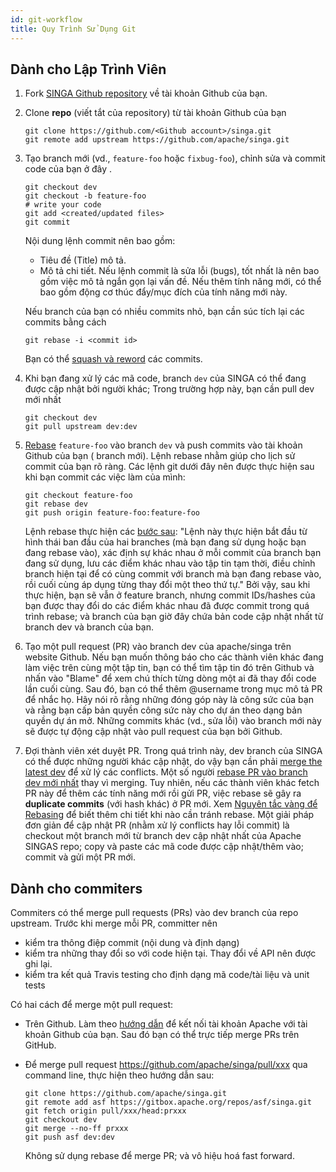 ```yaml
---
id: git-workflow
title: Quy Trình Sử Dụng Git
---
```


<!--- Licensed to the Apache Software Foundation (ASF) under one or more contributor license agreements.  See the NOTICE file distributed with this work for additional information regarding copyright ownership.  The ASF licenses this file to you under the Apache License, Version 2.0 (the "License"); you may not use this file except in compliance with the License.  You may obtain a copy of the License at http://www.apache.org/licenses/LICENSE-2.0 Unless required by applicable law or agreed to in writing, software distributed under the License is distributed on an "AS IS" BASIS, WITHOUT WARRANTIES OR CONDITIONS OF ANY KIND, either express or implied.  See the License for the specific language governing permissions and limitations under the License.  -->

## Dành cho Lập Trình Viên

1. Fork [SINGA Github repository](https://github.com/apache/singa) về tài khoản Github của bạn.

2. Clone **repo** (viết tắt của repository) từ tài khoản Github của bạn

   ```shell
   git clone https://github.com/<Github account>/singa.git
   git remote add upstream https://github.com/apache/singa.git
   ```

3. Tạo branch mới (vd., `feature-foo` hoặc `fixbug-foo`), chỉnh sửa và 
   commit code của bạn ở đây .

   ```shell
   git checkout dev
   git checkout -b feature-foo
   # write your code
   git add <created/updated files>
   git commit
   ```

   Nội dung lệnh commit nên bao gồm:

   - Tiêu đề (Title) mô tả.
   - Mô tả chi tiết. Nếu lệnh commit là sửa lỗi (bugs), tốt nhất là nên 
     bao gồm việc mô tả ngắn gọn lại vấn đề. Nếu thêm tính năng mới, có thể bao gồm động cơ thúc đẩy/mục đích của 
     tính năng mới này.

   Nếu branch của bạn có nhiều commits nhỏ, bạn cần súc tích lại các commits bằng cách 

   ```shell
   git rebase -i <commit id>
   ```

   Bạn có thể
   [squash và reword](https://help.github.com/en/articles/about-git-rebase) các 
   commits.

4. Khi bạn đang xử lý các mã code, branch `dev` của SINGA có thể đang được cập nhật bởi người khác; 
   Trong trường hợp này, bạn cần pull dev mới nhất

   ```shell
   git checkout dev
   git pull upstream dev:dev
   ```

5. [Rebase](https://git-scm.com/book/en/v2/Git-Branching-Rebasing) `feature-foo`
   vào branch `dev` và push commits vào tài khoản Github của bạn (
   branch mới). Lệnh rebase nhằm giúp cho lịch sử commit của bạn rõ ràng. Các lệnh git dưới đây nên 
   được thực hiện sau khi bạn commit các việc làm của mình:

   ```shell
   git checkout feature-foo
   git rebase dev
   git push origin feature-foo:feature-foo
   ```

   Lệnh rebase thực hiện các
   [bước sau](https://git-scm.com/book/en/v2/Git-Branching-Rebasing):
   "Lệnh này thực hiện bắt đầu từ hình thái ban đầu của hai branches
   (mà bạn đang sử dụng hoặc bạn đang rebase vào), xác định sự khác nhau
   ở mỗi commit của branch bạn đang sử dụng, lưu các điểm khác nhau vào 
   tập tin tạm thời, điều chỉnh branch hiện tại để có cùng commit với
   branch mà bạn đang rebase vào, rồi cuối cùng áp dụng từng thay đổi một theo thứ tự."
   Bởi vậy, sau khi thực hiện, bạn sẽ vẫn ở feature branch, nhưng commit IDs/hashes 
   của bạn được thay đổi do các điểm khác nhau đã được commit trong quá trình rebase; 
   và branch của bạn giờ đây chứa bản code cập nhật nhất từ branch dev và branch của bạn.

6. Tạo một pull request (PR) vào branch dev của apache/singa trên website Github.
   Nếu bạn muốn thông báo cho các thành viên khác đang làm việc trên cùng một tập tin, 
   bạn có thể tìm tập tin đó trên Github và nhấn vào "Blame" để xem chú thích từng dòng một
   ai đã thay đổi code lần cuối cùng. Sau đó, bạn có thể thêm @username trong mục mô tả PR
   để nhắc họ. Hãy nói rõ rằng những đóng góp này là công sức của bạn và rằng bạn cấp bản quyền 
   công sức này cho dự án theo dạng bản quyền dự án mở. Những commits khác (vd., sửa lỗi) 
   vào branch mới này sẽ được tự động cập nhật vào pull request của bạn bởi Github.

7. Đợi thành viên xét duyệt PR. Trong quá trình này, dev branch của SINGA có thể được những người khác cập nhật,
   do vậy bạn cần phải [merge the latest dev](https://docs.fast.ai/dev/git.html#how-to-keep-your-feature-branch-up-to-date)
   để xử lý các conflicts. Một số người 
   [rebase PR vào branch dev mới nhất](https://github.com/edx/edx-platform/wiki/How-to-Rebase-a-Pull-Request)
   thay vì merging. Tuy nhiên, nếu các thành viên khác fetch PR này để thêm các tính năng mới rồi gửi PR, việc rebase sẽ gây ra **duplicate commits** (với hash khác) ở PR mới. Xem
   [Nguyên tắc vàng để Rebasing](https://www.atlassian.com/git/tutorials/merging-vs-rebasing)
   để biết thêm chi tiết khi nào cần tránh rebase. Một giải pháp đơn giản để cập nhật PR (nhằm xử lý conflicts hay lỗi commit) là checkout một branch mới từ branch dev cập nhật nhất của Apache SINGAS repo; copy và paste các mã code được cập nhật/thêm vào; commit và gửi một PR mới.

## Dành cho commiters

Commiters có thể merge pull requests (PRs) vào dev branch của repo upstream. 
Trước khi merge mỗi PR, committer nên

- kiểm tra thông điệp commit (nội dung và định dạng)
- kiểm tra những thay đổi so với code hiện tại. Thay đổi về API nên được ghi lại.
- kiểm tra kết quả Travis testing cho định dạng mã code/tài liệu và unit tests

Có hai cách để merge một pull request:

- Trên Github. Làm theo [hướng dẫn](https://gitbox.apache.org/setup/) để
  kết nối tài khoản Apache với tài khoản Github của bạn. Sau đó bạn có thể trực tiếp 
  merge PRs trên GitHub.
- Để merge pull request https://github.com/apache/singa/pull/xxx qua command
  line, thực hiện theo hướng dẫn sau: 

  ```shell
  git clone https://github.com/apache/singa.git
  git remote add asf https://gitbox.apache.org/repos/asf/singa.git
  git fetch origin pull/xxx/head:prxxx
  git checkout dev
  git merge --no-ff prxxx
  git push asf dev:dev
  ```

  Không sử dụng rebase để merge PR; và vô hiệu hoá fast forward.
